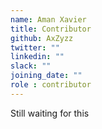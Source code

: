 ```yaml
---
name: Aman Xavier 
title: Contributor
github: AxZyzz
twitter: ""
linkedin: ""
slack: ""
joining_date: ""
role : contributor
---
```


Still waiting for this
